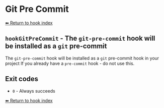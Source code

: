 # Git Pre Commit

[⬅ Return to hook index](index.md)


## `hookGitPreCommit` - The `git-pre-commit` hook will be installed as a `git` pre-commit

The `git-pre-commit` hook will be installed as a `git` pre-commit hook in your project
If you already have a `pre-commit` hook - do not use this.

## Exit codes

- `0` - Always succeeds

[⬅ Return to hook index](index.md)
